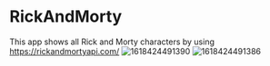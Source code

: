 # RickAndMorty

This app shows all Rick and Morty characters by using https://rickandmortyapi.com/
![1618424491390](https://user-images.githubusercontent.com/34229320/114759977-7ed4ce00-9d67-11eb-9abb-eb3363405b82.png) ![1618424491386](https://user-images.githubusercontent.com/34229320/114759993-8300eb80-9d67-11eb-9db8-268437304a4f.png)
